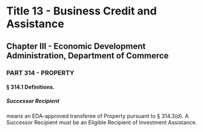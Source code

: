 
# Title 13 - Business Credit and Assistance
## Chapter III - Economic Development Administration, Department of Commerce
### PART 314 - PROPERTY
#### § 314.1 Definitions.
##### Successor Recipient

means an EDA-approved transferee of Property pursuant to § 314.3(d). A Successor Recipient must be an Eligible Recipient of Investment Assistance.
